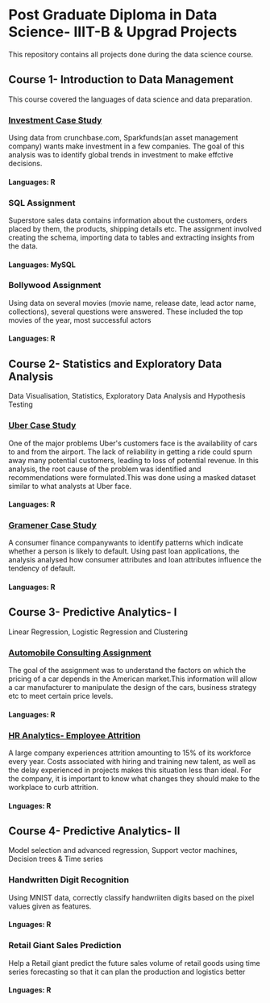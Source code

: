 # Post Graduate Diploma in Data Science- IIIT-B & Upgrad Projects
This repository contains all projects done during the data science course.  

## Course 1- Introduction to Data Management
This course covered the languages of data science and data preparation.  

### [Investment Case Study](https://github.com/23devanshi/PGDDS-assignments/tree/master/Course%201/Investmentcasestudy)
Using data from crunchbase.com, Sparkfunds(an asset management company) wants make investment in a few companies. The goal of this analysis was to identify global trends in investment to make effctive decisions.
#### Languages: R

### SQL Assignment
Superstore sales data contains information about the customers, orders placed by them, the products, shipping details etc. The assignment involved creating the schema, importing data to tables and  extracting insights from the data.
#### Languages: MySQL

### Bollywood Assignment
Using data on several movies (movie name, release date, lead actor name, collections), several questions were answered. These included the top movies of the year, most successful actors
#### Languages: R

## Course 2- Statistics and Exploratory Data Analysis
Data Visualisation, Statistics, Exploratory Data Analysis and Hypothesis Testing

### [Uber Case Study](https://github.com/23devanshi/PGDDS-assignments/tree/master/Course%202/Uber)
One of the major problems Uber's customers face is the availability of cars to and from the airport. The lack of reliability in getting a ride could spurn away many potential customers, leading to loss of potential revenue. In this analysis, the root cause of the problem was identified and recommendations were formulated.This was done using a masked dataset similar to what analysts at Uber face.
#### Languages: R

### [Gramener Case Study](https://github.com/23devanshi/PGDDS-assignments/tree/master/Course%202/Gramener%20Case%20Study)
A consumer finance companywants to identify patterns which indicate whether a person is likely to default. Using past loan applications, the analysis analysed how consumer attributes and loan attributes influence the tendency of default. 
#### Languages: R

## Course 3- Predictive Analytics- I
Linear Regression, Logistic Regression and Clustering

### [Automobile Consulting Assignment](https://github.com/23devanshi/PGDDS-assignments/tree/master/Course%203/Linear%20Regression)
The goal of the assignment was to understand the factors on which the pricing of a car depends in the American market.This information will allow a car manufacturer to manipulate the design of the cars, business strategy etc to meet certain price levels. 
#### Languages: R

### [HR Analytics- Employee Attrition](https://github.com/23devanshi/PGDDS-assignments/tree/main/Course%203/HR%20Analytics)
A large company experiences attrition amounting to 15% of its workforce every year. Costs associated with hiring and training new talent, as well as the delay experienced in projects makes this situation less than ideal. For the company, it is important to know what changes they should make to the workplace to curb attrition.
#### Lnguages: R

## Course 4- Predictive Analytics- II
Model selection and advanced regression, Support vector machines, Decision trees & Time series

### Handwritten Digit Recognition
Using MNIST data, correctly classify handwriiten digits based on the pixel values given as features.
#### Lnguages: R

### Retail Giant Sales Prediction
Help a Retail giant predict the future sales volume of retail goods using time series forecasting so that it can plan the production and logistics better
#### Lnguages: R
